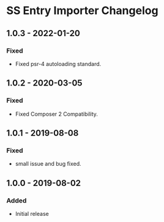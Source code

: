 # SS Entry Importer Changelog

## 1.0.3 - 2022-01-20
### Fixed
- Fixed psr-4 autoloading standard.

## 1.0.2 - 2020-03-05
### Fixed
- Fixed Composer 2 Compatibility.

## 1.0.1 - 2019-08-08
### Fixed
- small issue and bug fixed.

## 1.0.0 - 2019-08-02
### Added
- Initial release
